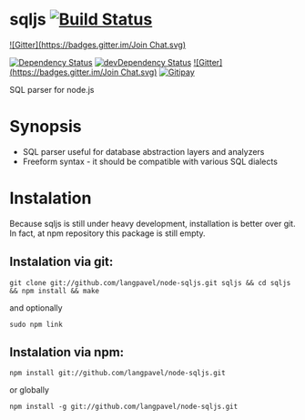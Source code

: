 sqljs [![Build Status](https://secure.travis-ci.org/sqljs/node-sqljs.png?branch=master)](http://travis-ci.org/sqljs/node-sqljs)
=====
[![Gitter](https://badges.gitter.im/Join Chat.svg)](https://gitter.im/langpavel/node-sqljs?utm_source=badge&utm_medium=badge&utm_campaign=pr-badge&utm_content=badge)

[![Dependency Status](https://david-dm.org/sqljs/node-sqljs.png)](https://david-dm.org/sqljs/node-sqljs) [![devDependency Status](https://david-dm.org/sqljs/node-sqljs/dev-status.png)](https://david-dm.org/sqljs/node-sqljs#info=devDependencies) [![Gitter](https://badges.gitter.im/Join Chat.svg)](https://gitter.im/sqljs/node-sqljs?utm_source=badge&utm_medium=badge&utm_campaign=pr-badge&utm_content=badge)
[![Gitipay](https://img.shields.io/gratipay/langpavel.svg)](https://gratipay.com/langpavel/)


SQL parser for node.js

Synopsis
========
 * SQL parser useful for database abstraction layers and analyzers
 * Freeform syntax - it should be compatible with various SQL dialects

Instalation
===========

Because sqljs is still under heavy development, installation is better over git.
In fact, at npm repository this package is still empty.

Instalation via git:
--------

    git clone git://github.com/langpavel/node-sqljs.git sqljs && cd sqljs && npm install && make

and optionally

    sudo npm link

Instalation via npm:
--------

    npm install git://github.com/langpavel/node-sqljs.git

or globally

    npm install -g git://github.com/langpavel/node-sqljs.git



